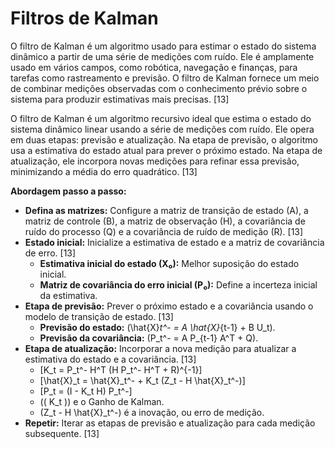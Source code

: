 # Filtros de Kalman

O filtro de Kalman é um algoritmo usado para estimar o estado do sistema dinâmico a partir de uma série de medições com ruído. Ele é amplamente usado em vários campos, como robótica, navegação e finanças, para tarefas como rastreamento e previsão. O filtro de Kalman fornece um meio de combinar medições observadas com o conhecimento prévio sobre o sistema para produzir estimativas mais precisas. [13]

O filtro de Kalman é um algoritmo recursivo ideal que estima o estado do sistema dinâmico linear usando a série de medições com ruído. Ele opera em duas etapas: previsão e atualização. Na etapa de previsão, o algoritmo usa a estimativa do estado atual para prever o próximo estado. Na etapa de atualização, ele incorpora novas medições para refinar essa previsão, minimizando a média do erro quadrático. [13]

**Abordagem passo a passo:**

- **Defina as matrizes:** Configure a matriz de transição de estado (A), a matriz de controle (B), a matriz de observação (H), a covariância de ruído do processo (Q) e a covariância de ruído de medição (R). [13]
- **Estado inicial:** Inicialize a estimativa de estado e a matriz de covariância de erro. [13]
    - **Estimativa inicial do estado (X₀):** Melhor suposição do estado inicial.
    - **Matriz de covariância do erro inicial (P₀):** Define a incerteza inicial da estimativa.
- **Etapa de previsão:** Prever o próximo estado e a covariância usando o modelo de transição de estado. [13]
    - **Previsão do estado:** \(\hat{X}_t^- = A \hat{X}_{t-1} + B U_t\).
    - **Previsão da covariância:** \(P_t^- = A P_{t-1} A^T + Q\).
- **Etapa de atualização:** Incorporar a nova medição para atualizar a estimativa do estado e a covariância. [13]
    - \[K_t = P_t^- H^T (H P_t^- H^T + R)^{-1}\]
    - \[\hat{X}_t = \hat{X}_t^- + K_t (Z_t - H \hat{X}_t^-)\]
    - \[P_t = (I - K_t H) P_t^-\]
    - (\( K_t \)) e o Ganho de Kalman.
    - \(Z_t - H \hat{X}_t^-\) é a inovação, ou erro de medição.
- **Repetir:** Iterar as etapas de previsão e atualização para cada medição subsequente. [13]